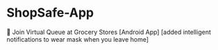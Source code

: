 # ShopSafe-App
🏬 Join Virtual Queue at Grocery Stores [Android App] [added intelligent notifications to wear mask when you leave home]
